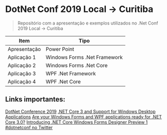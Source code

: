 # DotNet Conf 2019 Local -> Curitiba

>Repositório com a apresentação e exemplos utilizados no .Net Conf 2019 Local -> Curitiba

Item | Tipo
-----|-------
Apresentação | Power Point
Aplicação 1 | Windows Forms .Net Framework
Aplicação 2 | Windows Forms .Net Core
Aplicação 3 | WPF .Net Framework
Aplicação 4 | WPF .Net Core

## Links importantes:
[DotNet Conference 2019](https://www.dotnetconf.net/)
[.NET Core 3 and Support for Windows Desktop Applications](https://devblogs.microsoft.com/dotnet/net-core-3-and-support-for-windows-desktop-applications/)
[Are your Windows Forms and WPF applications ready for .NET Core 3.0?](https://devblogs.microsoft.com/dotnet/are-your-windows-forms-and-wpf-applications-ready-for-net-core-3-0/)
[Introducing .NET Core Windows Forms Designer Preview 1](https://devblogs.microsoft.com/dotnet/introducing-net-core-windows-forms-designer-preview-1/)
[#dotnetconf no Twitter](https://twitter.com/search?q=%23dotnetconf)
